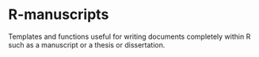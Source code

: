 # R-manuscripts
Templates and functions useful for writing documents completely within R such as a manuscript or a thesis or dissertation.
